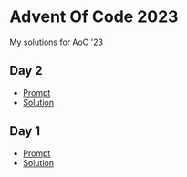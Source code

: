 # Advent Of Code 2023
My solutions for AoC '23

<h2>Day 2</h2>

- [Prompt](https://adventofcode.com/2023/day/2)
- [Solution](./2/solution.py)

<h2>Day 1</h2>

- [Prompt](https://adventofcode.com/2023/day/1)
- [Solution](./1/solution.py)
